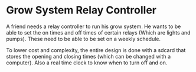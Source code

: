 # Grow System Relay Controller

A friend needs a relay controller to run his grow system. He wants to be able to set the on times and off times of certain relays (Which are lights and pumps). These need to be able to be set on a weekly schedule.

To lower cost and complexity, the entire design is done with a sdcard that stores the opening and closing times (which can be changed with a computer). Also a real time clock to know when to turn off and on.